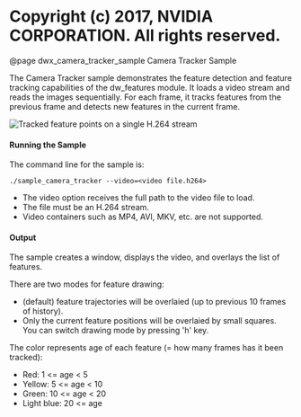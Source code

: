 # Copyright (c) 2017, NVIDIA CORPORATION.  All rights reserved.

@page dwx_camera_tracker_sample Camera Tracker Sample

The Camera Tracker sample demonstrates the feature detection and feature
tracking capabilities of the dw_features module. It loads a video stream and
reads the images sequentially. For each frame, it tracks features  from the
previous frame and detects new features in the current frame.

![Tracked feature points on a single H.264 stream](sample_camera_tracker.png)

#### Running the Sample

The command line for the sample is:

    ./sample_camera_tracker --video=<video file.h264>

- The video option receives the full path to the video file to load.
- The file must be an H.264 stream.
- Video containers such as MP4, AVI, MKV, etc. are not supported.

#### Output

The sample creates a window, displays the video, and overlays the list of
features.

There are two modes for feature drawing:
- (default) feature trajectories will be overlaied (up to previous 10 frames of history).
- Only the current feature positions will be overlaied by small squares.
You can switch drawing mode by pressing 'h' key.

The color represents age of each feature (= how many frames has it been tracked):
- Red: 1 <= age < 5
- Yellow: 5 <= age < 10
- Green: 10 <= age < 20
- Light blue: 20 <= age
